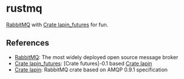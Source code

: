 # rustmq

[RabbitMQ] with [Crate lapin_futures] for fun.

## References

- [RabbitMQ]: The most widely deployed open source message broker
- [Crate lapin_futures]: [Crate futures]-0.1 based [Crate lapin]
- [Crate lapin]: RabbitMQ crate based on AMQP 0.9.1 specification

[RabbitMQ]: https://www.rabbitmq.com
[Crate lapin_futures]: https://docs.rs/lapin-futures/0.28.2/lapin_futures/
[Crate lapin]: https://docs.rs/lapin/0.28.2/lapin/
